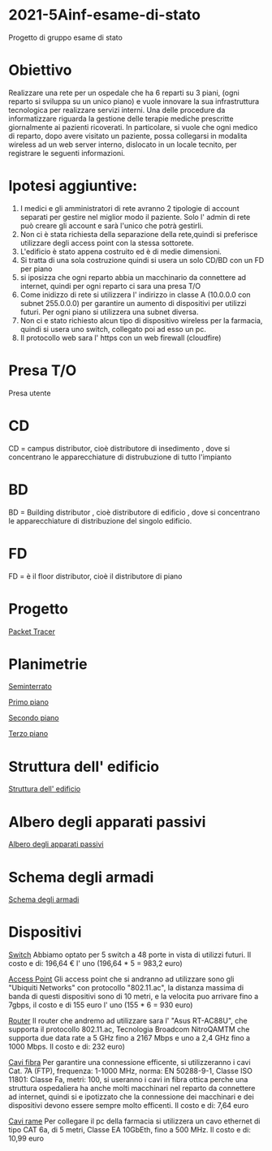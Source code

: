 # 2021-5Ainf-esame-di-stato
Progetto di gruppo esame di stato



# Obiettivo
Realizzare una rete per un ospedale che ha 6 reparti su 3 piani, (ogni reparto si sviluppa su un unico piano) e vuole innovare la sua infrastruttura tecnologica per realizzare servizi interni. Una delle procedure da informatizzare riguarda la gestione delle terapie mediche prescritte giornalmente ai pazienti ricoverati. In particolare, si vuole che ogni medico di reparto, dopo avere visitato un paziente, possa collegarsi in modalita wireless ad un web server interno, dislocato in un locale tecnito, per registrare le seguenti informazioni.


# Ipotesi aggiuntive: 

1) I medici e gli amministratori di rete avranno 2 tipologie di account separati per gestire nel miglior modo il paziente. Solo l' admin di rete può creare gli account e  sarà l'unico che potrà gestirli.
2) Non ci è stata richiesta della separazione della rete,quindi si preferisce utilizzare degli access point con la stessa sottorete.
3) L'edificio è stato appena costruito ed è di medie dimensioni.
4) Si tratta di una sola costruzione quindi si usera un solo CD/BD con un FD per piano
5) si iposizza che ogni reparto abbia un macchinario da connettere ad internet, quindi per ogni reparto ci sara una presa T/O
6) Come inidizzo di rete si utilizzera l' indirizzo in classe A (10.0.0.0 con subnet 255.0.0.0) per garantire un aumento di dispositivi per utilizzi futuri. Per ogni piano si utilizzera una subnet diversa.
7) Non ci e stato richiesto alcun tipo di dispositivo wireless per la farmacia, quindi si usera uno switch, collegato poi ad esso un pc.
8) Il protocollo web sara l' https con un web firewall (cloudfire)

# Presa T/O

Presa utente

# CD

CD = campus distributor, cioè distributore di insedimento , dove si concentrano le apparecchiature di distrubuzione di tutto l'impianto 

# BD

BD = Building distributor , cioè distributore di edificio , dove si concentrano le apparecchiature di distribuzione del singolo edificio.

# FD

FD = è il floor distributor, cioè il distributore di piano


# Progetto

[Packet Tracer](https://prnt.sc/11x3qhc) 

# Planimetrie
[Seminterrato](https://prnt.sc/11wxgvx) 

[Primo piano](https://prnt.sc/11wxeo2)

[Secondo piano](https://prnt.sc/11wxe3i)

[Terzo piano](https://prnt.sc/11wxd8v)

# Struttura dell' edificio 

[Struttura dell' edificio](https://prnt.sc/11wxt2w)

# Albero degli apparati passivi 

[Albero degli apparati passivi](https://prnt.sc/11wy6a7)

# Schema degli armadi

[Schema degli armadi](https://prnt.sc/11x3pij)

# Dispositivi

[Switch](https://www.amazon.it/TP-Link-TL-SG1048-Gigabit-Struttura-Acciaio/dp/B004UBUJZG) Abbiamo optato per 5 switch a 48 porte in vista di utilizzi futuri. Il costo e di: 196,64 € l' uno (196,64 * 5 = 983,2 euro)

[Access Point](https://www.amazon.it/Ubiquiti-Networks-UAP-AC-PRO-access-point/dp/B016XYQ3WK) Gli access point che si andranno ad utilizzare sono gli "Ubiquiti Networks" con protocollo "802.11.ac", la distanza massima di banda di questi dispositivi sono di 10 metri, e la velocita puo arrivare fino a 7gbps, il costo e di 155 euro l' uno (155 * 6 = 930 euro)

[Router](https://www.amazon.it/dp/B018WJTTG6?tag=tecnologiant-21&linkCode=osi&th=1&psc=1&keywords=router%20wi-fi%20AC) Il router che andremo ad utilizzare sara l' "Asus RT-AC88U", che supporta il protocollo 802.11.ac, Tecnologia Broadcom NitroQAMTM che supporta due data rate a 5 GHz fino a 2167 Mbps e uno a 2,4 GHz fino a 1000 Mbps. Il costo e di: 232 euro)

[Cavi fibra](https://www.amazon.it/UGREEN-Ethernet-Console-Videogiochi-Compatibile/dp/B00QV1F1NS) Per garantire una connessione efficente, si utilizzeranno i cavi Cat. 7A (FTP), frequenza: 1-1000 MHz, norma: EN 50288-9-1, Classe ISO 11801: Classe Fa, metri: 100, si useranno i cavi in fibra ottica perche una struttura ospedaliera ha anche molti macchinari nel reparto da connettere ad internet, quindi si e ipotizzato che la connessione dei macchinari e dei dispositivi devono essere sempre molto efficenti. Il costo e di: 7,64 euro

[Cavi rame](https://www.amazon.it/Mr-Tronic-metri-Ethernet-Grigio/dp/B07GBZ2S9J) Per collegare il pc della farmacia si utilizzera un cavo ethernet di tipo CAT 6a, di 5 metri, Classe EA 10GbEth, fino a 500 MHz. Il costo e di: 10,99 euro
